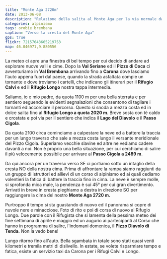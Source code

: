 ```yaml
---
title: "Monte Aga 2720m"
date: 2013-06-08
description: "Relazione della salita al Monte Aga per la via normale da Carona e Rifugio Longo"
categories: alpinismo
tags: orobie brembana 
caption: "Verso la cresta del Monte Aga"
gps: true
flickr: 72157643665219753
map: 46.046971,9.880556
---
```


La meteo ci apre una finestra di bel tempo per cui decido di andare ad esplorare nuove valli e cime. Dopo la **Val Seriane** ed il **Pizzo di Coca** ci avventuriamo in **Val Brembana** arrivando fino a **Carona** dove lasciamo l'auto appena fuori dal paese, quando la strada asfaltata compie un tornante e dove troviamo i cartelli, che indicano gli itinerari per il **Rifugio Calvi** e ed il **Rifugio Longo** nostra tappa intermedia.

Saliamo, io e mio padre, da quota 1100 m per una bella sterrata e per sentiero seguendo le evidenti segnalazioni che consentono di tagliare i tornanti ed accorciare il percorso.  Questo si snoda a mezza costa ed in dolce salita fino al **Rifugio Longo a quota 2020 m**. Breve sosta con tè caldo e crostata e poi via per il sentiero che indica il **Lago del Diavolo** e il **Passo Cigola**.

Da quota 2100 circa cominciamo a calpestare la neve ed a battere la traccia per un lungo traverso che sale a mezza costa lungo il versante meridionale del Pizzo Cigola. Superiamo vecchie slavine ed altre ne vediamo cadere davanti a noi. Non è proprio una bella situazione, per cui cerchiamo di salire il più velocemente possibile per arrivare al **Passo Cigola a 2489 m.**

Da qui ancora per un traverso verso SE ci portiamo sotto un intaglio della cresta NO della nostra cima. Prima di affrontare la rampa siamo raggiunti da un gruppo di istruttori ed allievi di un corso di alpinismo ed ai quali cediamo volentieri la fatica di battere la traccia fino in cima. La neve è sempre molle, si sprofonda mica male, la pendenza è sui 45° per cui gran divertimento. Arrivati in breve in cresta pieghiamo a destra in direzione SO per raggiungere la cima del nostro **Monte Aga 2720 m.**

Purtroppo il tempo si sta guastando di nuovo ed il panorama si copre di nuvole nere e minacciose. Foto di rito e poi di corsa di nuovo al Rifugio Longo. Due parole con il Rifugista che si lamenta della pessima meteo dei fine settimana di aprile e maggio ed un augurio ai partecipanti al Corso che hanno in programma di salire, l'indomani domenica, il **Pizzo Diavolo di Tenda.** Non la vedo bene!

Lungo ritorno fino all'auto. Bella sgambata in totale sono stati quasi venti kilometri e tremila metri di dislivello. In estate, se volete risparmiare tempo e fatica,  esiste un servizio taxi da Carona per i Rifugi Calvi e Longo.
